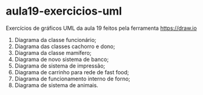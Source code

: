 # aula19-exercicios-uml
Exercícios de gráficos UML da aula 19 feitos pela ferramenta https://draw.io

1) Diagrama da classe funcionário; <br/>
2) Diagrama das classes cachorro e dono;  <br/>
3) Diagrama da classe mamífero;  <br/>
4) Diagrama de novo sistema de banco;  <br/>
5) Diagrama de sistema de impressão;  <br/>
6) Diagrama de carrinho para rede de fast food;  <br/>
7) Diagrama de funcionamento interno de forno;  <br/>
8) Diagrama de sistema de animais.  <br/>
